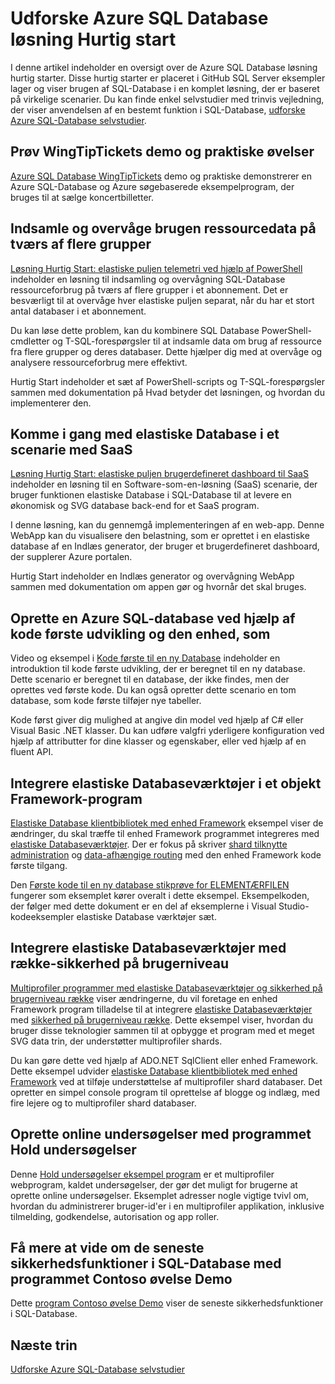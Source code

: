 <properties
   pageTitle="Azure SQL Database løsning Hurtig start | Microsoft Azure"
   description="Få mere at vide om Azure SQL Database-løsninger"
   services="sql-database"
   documentationCenter=""
   authors="CarlRabeler"
   manager="jhubbard"
   editor=""/>

<tags
   ms.service="sql-database"
   ms.devlang="NA"
   ms.topic="article"
   ms.tgt_pltfrm="NA"
   ms.workload="sqldb-quickstart"
   ms.date="09/06/2016"
   ms.author="carlrab"/>

# <a name="explore-azure-sql-database-solution-quick-starts"></a>Udforske Azure SQL Database løsning Hurtig start

I denne artikel indeholder en oversigt over de Azure SQL Database løsning hurtig starter. Disse hurtig starter er placeret i GitHub SQL Server eksempler lager og viser brugen af SQL-Database i en komplet løsning, der er baseret på virkelige scenarier. Du kan finde enkel selvstudier med trinvis vejledning, der viser anvendelsen af en bestemt funktion i SQL-Database, [udforske Azure SQL-Database selvstudier](sql-database-explore-tutorials.md).

## <a name="try-the-wingtiptickets-demo-and-hands-on-lab"></a>Prøv WingTipTickets demo og praktiske øvelser

[Azure SQL Database WingTipTickets](https://github.com/microsoft/wingtiptickets) demo og praktiske demonstrerer en Azure SQL-Database og Azure søgebaserede eksempelprogram, der bruges til at sælge koncertbilletter.


## <a name="collect-and-monitor-resource-usage-data-across-multiple-pools"></a>Indsamle og overvåge brugen ressourcedata på tværs af flere grupper

[Løsning Hurtig Start: elastiske puljen telemetri ved hjælp af PowerShell](https://github.com/Microsoft/sql-server-samples/tree/master/samples/manage/azure-sql-db-elastic-pools) indeholder en løsning til indsamling og overvågning SQL-Database ressourceforbrug på tværs af flere grupper i et abonnement. Det er besværligt til at overvåge hver elastiske puljen separat, når du har et stort antal databaser i et abonnement.

Du kan løse dette problem, kan du kombinere SQL Database PowerShell-cmdletter og T-SQL-forespørgsler til at indsamle data om brug af ressource fra flere grupper og deres databaser. Dette hjælper dig med at overvåge og analysere ressourceforbrug mere effektivt.

Hurtig Start indeholder et sæt af PowerShell-scripts og T-SQL-forespørgsler sammen med dokumentation på Hvad betyder det løsningen, og hvordan du implementerer den.

## <a name="get-started-with-elastic-database-in-an-saas-scenario"></a>Komme i gang med elastiske Database i et scenarie med SaaS

 [Løsning Hurtig Start: elastiske puljen brugerdefineret dashboard til SaaS](https://github.com/Microsoft/sql-server-samples/tree/master/samples/manage/azure-sql-db-elastic-pools-custom-dashboard) indeholder en løsning til en Software-som-en-løsning (SaaS) scenarie, der bruger funktionen elastiske Database i SQL-Database til at levere en økonomisk og SVG database back-end for et SaaS program.

I denne løsning, kan du gennemgå implementeringen af en web-app. Denne WebApp kan du visualisere den belastning, som er oprettet i en elastiske database af en Indlæs generator, der bruger et brugerdefineret dashboard, der supplerer Azure portalen.

Hurtig Start indeholder en Indlæs generator og overvågning WebApp sammen med dokumentation om appen gør og hvornår det skal bruges.

## <a name="create-an-azure-sql-database-by-using-code-first-development-and-the-entity-framework"></a>Oprette en Azure SQL-database ved hjælp af kode første udvikling og den enhed, som

Video og eksempel i [Kode første til en ny Database](https://msdn.microsoft.com/data/jj193542.aspx) indeholder en introduktion til kode første udvikling, der er beregnet til en ny database. Dette scenario er beregnet til en database, der ikke findes, men der oprettes ved første kode. Du kan også opretter dette scenario en tom database, som kode første tilføjer nye tabeller.

Kode først giver dig mulighed at angive din model ved hjælp af C# eller Visual Basic .NET klasser. Du kan udføre valgfri yderligere konfiguration ved hjælp af attributter for dine klasser og egenskaber, eller ved hjælp af en fluent API.

## <a name="integrate-elastic-database-tools-into-an-entity-framework-application"></a>Integrere elastiske Databaseværktøjer i et objekt Framework-program

[Elastiske Database klientbibliotek med enhed Framework](sql-database-elastic-scale-use-entity-framework-applications-visual-studio.md) eksempel viser de ændringer, du skal træffe til enhed Framework programmet integreres med [elastiske Databaseværktøjer](sql-database-elastic-scale-get-started.md). Der er fokus på skriver [shard tilknytte administration](sql-database-elastic-scale-shard-map-management.md) og [data-afhængige routing](sql-database-elastic-scale-data-dependent-routing.md) med den enhed Framework kode første tilgang.

Den [Første kode til en ny database stikprøve for ELEMENTÆRFILEN](http://msdn.microsoft.com/data/jj193542.aspx) fungerer som eksemplet kører overalt i dette eksempel. Eksempelkoden, der følger med dette dokument er en del af eksemplerne i Visual Studio-kodeeksempler elastiske Database værktøjer sæt.

## <a name="integrate-elastic-database-tools-with-row-level-security"></a>Integrere elastiske Databaseværktøjer med række-sikkerhed på brugerniveau

[Multiprofiler programmer med elastiske Databaseværktøjer og sikkerhed på brugerniveau række](sql-database-elastic-tools-multi-tenant-row-level-security.md) viser ændringerne, du vil foretage en enhed Framework program tilladelse til at integrere [elastiske Databaseværktøjer](sql-database-elastic-scale-get-started.md) med [sikkerhed på brugerniveau række](https://msdn.microsoft.com/library/dn765131). Dette eksempel viser, hvordan du bruger disse teknologier sammen til at opbygge et program med et meget SVG data trin, der understøtter multiprofiler shards.

Du kan gøre dette ved hjælp af ADO.NET SqlClient eller enhed Framework. Dette eksempel udvider [elastiske Database klientbibliotek med enhed Framework](sql-database-elastic-scale-use-entity-framework-applications-visual-studio.md) ved at tilføje understøttelse af multiprofiler shard databaser.
Det opretter en simpel console program til oprettelse af blogge og indlæg, med fire lejere og to multiprofiler shard databaser.

## <a name="create-online-surveys-with-the-tailspin-surveys-application"></a>Oprette online undersøgelser med programmet Hold undersøgelser

Denne [Hold undersøgelser eksempel program](https://github.com/Azure-Samples/guidance-identity-management-for-multitenant-apps/blob/master/docs/running-the-app.md) er et multiprofiler webprogram, kaldet undersøgelser, der gør det muligt for brugerne at oprette online undersøgelser. Eksemplet adresser nogle vigtige tvivl om, hvordan du administrerer bruger-id'er i en multiprofiler applikation, inklusive tilmelding, godkendelse, autorisation og app roller.

## <a name="learn-about-the-latest-security-features-of-sql-database-with-the-contoso-clinic-demo-application"></a>Få mere at vide om de seneste sikkerhedsfunktioner i SQL-Database med programmet Contoso øvelse Demo

Dette [program Contoso øvelse Demo](https://github.com/Microsoft/azure-sql-security-sample) viser de seneste sikkerhedsfunktioner i SQL-Database.

## <a name="next-steps"></a>Næste trin

[Udforske Azure SQL-Database selvstudier](sql-database-explore-tutorials.md)

